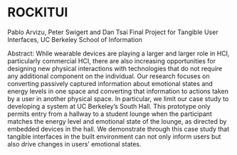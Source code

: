 ROCKITUI
========

Pablo Arvizu, Peter Swigert and Dan Tsai
Final Project for Tangible User Interfaces, UC Berkeley School of Information


Abstract:
While wearable devices are playing a larger and larger role in HCI, particularly commercial HCI, there are also increasing opportunities for designing new physical interactions with technologies that do not require any additional component on the individual. Our research focuses on converting passively captured information about emotional states and energy levels in one space and converting that information to actions taken by a user in another physical space. In particular, we limit our case study to developing a system at UC Berkeley’s South Hall. This prototype only permits entry from a hallway to a student lounge when the participant matches the energy level and emotional state of the lounge, as directed by embedded devices in the hall. We demonstrate through this case study that tangible interfaces in the built environment can not only inform users but also drive changes in users’ emotional states.
